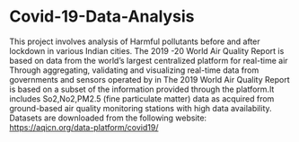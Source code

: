 # Covid-19-Data-Analysis
This project involves analysis of Harmful pollutants before and after lockdown in various Indian cities.
The 2019 -20 World Air Quality Report is based on data from the world’s largest centralized platform for real-time air  Through aggregating, validating and visualizing real-time data from governments and sensors operated by in The 2019 World Air Quality Report is based on a subset of the information provided through the platform.It includes So2,No2,PM2.5 (fine particulate matter) data as acquired from ground-based air quality monitoring stations with high data availability.  
Datasets are downloaded from the following website: https://aqicn.org/data-platform/covid19/
